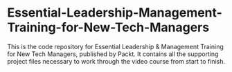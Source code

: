 # Essential-Leadership-Management-Training-for-New-Tech-Managers
This is the code repository for Essential Leadership & Management Training for New Tech Managers, published by Packt. It contains all the supporting project files necessary to work through the video course from start to finish.

